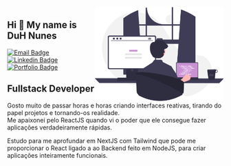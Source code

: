 <img align="right" src="img\undraw_programming.svg" width="300" />

## Hi 👋 My name is DuH Nunes

[![Email Badge](https://img.shields.io/badge/Gmail-D14836?style=for-the-badge&logo=gmail&logoColor=white)](mailto:duhnunes.dev@gmail.com)
[![Linkedin Badge](https://img.shields.io/badge/LinkedIn-0077B5?style=for-the-badge&logo=linkedin&logoColor=white)](https://www.linkedin.com/in/duhnunes/)
[![Portfolio Badge](https://img.shields.io/badge/Portfolio-c992d2?style=for-the-badge&logo=github&logoColor=white)](https://duhnunes.github.io)

Fullstack Developer
-------------------

Gosto muito de passar horas e horas criando interfaces reativas, tirando do papel projetos e tornando-os realidade.  
Me apaixonei pelo ReactJS quando vi o poder que ele consegue fazer aplicações verdadeiramente rápidas.

Estudo para me aprofundar em NextJS com Tailwind que pode me proporcionar o React ligado a ao Backend feito em NodeJS, para criar aplicações inteiramente funcionais.


